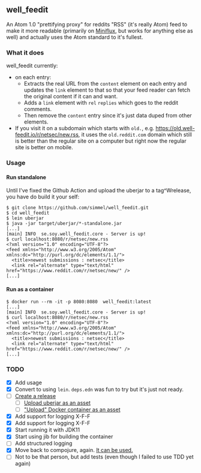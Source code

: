 well\_feedit
---

An Atom 1.0 "prettifying proxy" for reddits "RSS" (it's really Atom) feed to
make it more readable (primarily on [Miniflux](https://miniflux.app/), but
works for anything else as well) and actually uses the Atom standard to it's
fullest.

### What it does

well\_feedit currently:
* on each entry:
  * Extracts the real URL from the `content` element on each entry and updates
    the `link` element to that so that your feed reader can fetch the original
    content if it can and want.
  * Adds a `link` element with `rel` `replies` which goes to the reddit
    comments.
  * Then remove the `content` entry since it's just data duped from other
    elements.
* If you visit it on a subdomain which starts with `old.`, e.g.
  https://old.well-feedit.io/r/netsec/new.rss, it uses the `old.reddit.com`
  domain which still is better than the regular site on a computer but right
  now the regular site is better on mobile.

### Usage

#### Run standalone
Until I've fixed the Github Action and upload the uberjar to a tag^Wrelease,
you have do build it your self:
```terminal
$ git clone https://github.com/simmel/well_feedit.git
$ cd well_feedit
$ lein uberjar
$ java -jar target/uberjar/*-standalone.jar
[...]
[main] INFO  se.soy.well_feedit.core - Server is up!
$ curl localhost:8080/r/netsec/new.rss
<?xml version="1.0" encoding="UTF-8"?>
<feed xmlns="http://www.w3.org/2005/Atom" xmlns:dc="http://purl.org/dc/elements/1.1/">
  <title>newest submissions : netsec</title>
  <link rel="alternate" type="text/html" href="https://www.reddit.com/r/netsec/new/" />
[...]
```

#### Run as a container
```terminal
$ docker run --rm -it -p 8080:8080  well_feedit:latest
[...]
[main] INFO  se.soy.well_feedit.core - Server is up!
$ curl localhost:8080/r/netsec/new.rss
<?xml version="1.0" encoding="UTF-8"?>
<feed xmlns="http://www.w3.org/2005/Atom" xmlns:dc="http://purl.org/dc/elements/1.1/">
  <title>newest submissions : netsec</title>
  <link rel="alternate" type="text/html" href="https://www.reddit.com/r/netsec/new/" />
[...]
```

### TODO

* [X] Add usage
* [X] Convert to using `lein`. `deps.edn` was fun to try but it's just not
  ready.
* [ ] [Create a release](https://github.com/actions/create-release)
  * [ ] [Upload uberjar as an asset](https://github.com/actions/upload-release-asset/)
  * [ ] ["Upload" Docker container as an asset](https://docs.github.com/en/actions/language-and-framework-guides/publishing-docker-images)
* [X] Add support for logging X-F-F
* [X] Add support for logging X-F-F
* [X] Start running it with JDK11
* [X] Start using jib for building the container
* [ ] Add structured logging
* [X] Move back to compojure, again. [It can be used.](https://github.com/weavejester/compojure/wiki/Routes-In-Detail#matching-the-uri)
* [ ] Not to be that person, but add tests (even though I failed to use TDD yet
  again)
